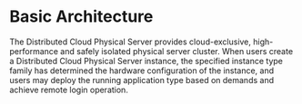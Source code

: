 # Basic Architecture

The Distributed Cloud Physical Server provides cloud-exclusive, high-performance and safely isolated physical server cluster. When users create a Distributed Cloud Physical Server instance, the specified instance type family has determined the hardware configuration of the instance, and users may deploy the running application type based on demands and achieve remote login operation.
